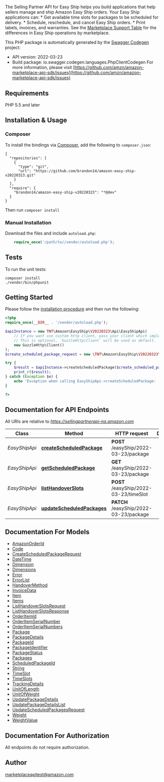 # 
The Selling Partner API for Easy Ship helps you build applications that help sellers manage and ship Amazon Easy Ship orders.  Your Easy Ship applications can:  * Get available time slots for packages to be scheduled for delivery.  * Schedule, reschedule, and cancel Easy Ship orders.  * Print labels, invoices, and warranties.  See the [Marketplace Support Table](doc:easy-ship-api-v2022-03-23-use-case-guide) for the differences in Easy Ship operations by marketplace.

This PHP package is automatically generated by the [Swagger Codegen](https://github.com/swagger-api/swagger-codegen) project:

- API version: 2022-03-23
- Build package: io.swagger.codegen.languages.PhpClientCodegen
For more information, please visit [https://github.com/amzn/amazon-marketplace-api-sdk/issues](https://github.com/amzn/amazon-marketplace-api-sdk/issues)

## Requirements

PHP 5.5 and later

## Installation & Usage
### Composer

To install the bindings via [Composer](http://getcomposer.org/), add the following to `composer.json`:

```
{
  "repositories": [
    {
      "type": "git",
      "url": "https://github.com/brandon14/amazon-easy-ship-v20220323.git"
    }
  ],
  "require": {
    "brandon14/amazon-easy-ship-v20220323": "*@dev"
  }
}
```

Then run `composer install`

### Manual Installation

Download the files and include `autoload.php`:

```php
    require_once('/path/to//vendor/autoload.php');
```

## Tests

To run the unit tests:

```
composer install
./vendor/bin/phpunit
```

## Getting Started

Please follow the [installation procedure](#installation--usage) and then run the following:

```php
<?php
require_once(__DIR__ . '/vendor/autoload.php');

$apiInstance = new TNT\Amazon\EasyShip\V20220323\Api\EasyShipApi(
    // If you want use custom http client, pass your client which implements `GuzzleHttp\ClientInterface`.
    // This is optional, `GuzzleHttp\Client` will be used as default.
    new GuzzleHttp\Client()
);
$create_scheduled_package_request = new \TNT\Amazon\EasyShip\V20220323\Model\CreateScheduledPackageRequest(); // \TNT\Amazon\EasyShip\V20220323\Model\CreateScheduledPackageRequest | 

try {
    $result = $apiInstance->createScheduledPackage($create_scheduled_package_request);
    print_r($result);
} catch (Exception $e) {
    echo 'Exception when calling EasyShipApi->createScheduledPackage: ', $e->getMessage(), PHP_EOL;
}

?>
```

## Documentation for API Endpoints

All URIs are relative to *https://sellingpartnerapi-na.amazon.com*

Class | Method | HTTP request | Description
------------ | ------------- | ------------- | -------------
*EasyShipApi* | [**createScheduledPackage**](docs/Api/EasyShipApi.md#createscheduledpackage) | **POST** /easyShip/2022-03-23/package | 
*EasyShipApi* | [**getScheduledPackage**](docs/Api/EasyShipApi.md#getscheduledpackage) | **GET** /easyShip/2022-03-23/package | 
*EasyShipApi* | [**listHandoverSlots**](docs/Api/EasyShipApi.md#listhandoverslots) | **POST** /easyShip/2022-03-23/timeSlot | 
*EasyShipApi* | [**updateScheduledPackages**](docs/Api/EasyShipApi.md#updatescheduledpackages) | **PATCH** /easyShip/2022-03-23/package | 


## Documentation For Models

 - [AmazonOrderId](docs/Model/AmazonOrderId.md)
 - [Code](docs/Model/Code.md)
 - [CreateScheduledPackageRequest](docs/Model/CreateScheduledPackageRequest.md)
 - [DateTime](docs/Model/DateTime.md)
 - [Dimension](docs/Model/Dimension.md)
 - [Dimensions](docs/Model/Dimensions.md)
 - [Error](docs/Model/Error.md)
 - [ErrorList](docs/Model/ErrorList.md)
 - [HandoverMethod](docs/Model/HandoverMethod.md)
 - [InvoiceData](docs/Model/InvoiceData.md)
 - [Item](docs/Model/Item.md)
 - [Items](docs/Model/Items.md)
 - [ListHandoverSlotsRequest](docs/Model/ListHandoverSlotsRequest.md)
 - [ListHandoverSlotsResponse](docs/Model/ListHandoverSlotsResponse.md)
 - [OrderItemId](docs/Model/OrderItemId.md)
 - [OrderItemSerialNumber](docs/Model/OrderItemSerialNumber.md)
 - [OrderItemSerialNumbers](docs/Model/OrderItemSerialNumbers.md)
 - [Package](docs/Model/Package.md)
 - [PackageDetails](docs/Model/PackageDetails.md)
 - [PackageId](docs/Model/PackageId.md)
 - [PackageIdentifier](docs/Model/PackageIdentifier.md)
 - [PackageStatus](docs/Model/PackageStatus.md)
 - [Packages](docs/Model/Packages.md)
 - [ScheduledPackageId](docs/Model/ScheduledPackageId.md)
 - [String](docs/Model/String.md)
 - [TimeSlot](docs/Model/TimeSlot.md)
 - [TimeSlots](docs/Model/TimeSlots.md)
 - [TrackingDetails](docs/Model/TrackingDetails.md)
 - [UnitOfLength](docs/Model/UnitOfLength.md)
 - [UnitOfWeight](docs/Model/UnitOfWeight.md)
 - [UpdatePackageDetails](docs/Model/UpdatePackageDetails.md)
 - [UpdatePackageDetailsList](docs/Model/UpdatePackageDetailsList.md)
 - [UpdateScheduledPackagesRequest](docs/Model/UpdateScheduledPackagesRequest.md)
 - [Weight](docs/Model/Weight.md)
 - [WeightValue](docs/Model/WeightValue.md)


## Documentation For Authorization

 All endpoints do not require authorization.


## Author

marketplaceapitest@amazon.com

